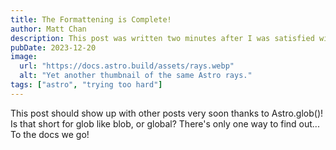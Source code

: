 ```yaml
---
title: The Formattening is Complete!
author: Matt Chan
description: This post was written two minutes after I was satisfied with the state of my blog!
pubDate: 2023-12-20
image:
  url: "https://docs.astro.build/assets/rays.webp"
  alt: "Yet another thumbnail of the same Astro rays."
tags: ["astro", "trying too hard"]
---
```


This post should show up with other posts very soon thanks to Astro.glob()! Is that short for glob like blob, or global? There's only one way to find out... To the docs we go!

